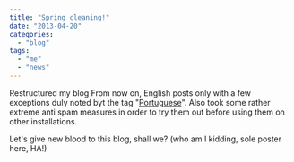```yaml
---
title: "Spring cleaning!"
date: "2013-04-20"
categories: 
  - "blog"
tags: 
  - "me"
  - "news"
---
```


Restructured my blog From now on, English posts only with a few exceptions duly noted byt the tag "[Portuguese](/tag/portuguese)". Also took some rather extreme anti spam measures in order to try them out before using them on other installations.

Let's give new blood to this blog, shall we? (who am I kidding, sole poster here, HA!)
